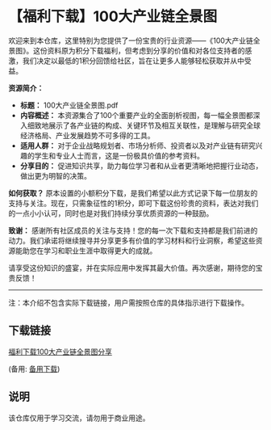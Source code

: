 # 【福利下载】100大产业链全景图

欢迎来到本仓库，这里特别为您提供了一份宝贵的行业资源——《100大产业链全景图》。这份资料原为积分下载福利，但考虑到分享的价值和对各位支持者的感激，我们决定以最低的1积分回馈给社区，旨在让更多人能够轻松获取并从中受益。

**资源简介：**
- **标题：** 100大产业链全景图.pdf
- **内容概述：** 本资源集合了100个重要产业的全面剖析视图，每一幅全景图都深入细致地展示了各产业链的构成、关键环节及相互关联性，是理解与研究全球经济格局、产业发展趋势不可多得的工具。
- **适用人群：** 对于企业战略规划者、市场分析师、投资者以及对产业链有研究兴趣的学生和专业人士而言，这是一份极具价值的参考资料。
- **分享目的：** 促进知识共享，助力每位学习者和从业者更清晰地把握行业动态，做出更为明智的决策。

**如何获取？**
原本设置的小额积分下载，是我们希望以此方式记录下每一位朋友的支持与关注。现在，只需象征性的1积分，即可下载这份珍贵的资料，表达对我们的一点小小认可，同时也是对我们持续分享优质资源的一种鼓励。

**致谢：**
感谢所有社区成员的关注与支持！您的每一次下载和支持都是我们前进的动力。我们承诺将继续搜寻并分享更多有价值的学习材料和行业洞察，希望这些资源能助您在学习和职业生涯中取得更大的成就。

请享受这份知识的盛宴，并在实际应用中发挥其最大价值。再次感谢，期待您的宝贵反馈！

---

注：本介绍不包含实际下载链接，用户需按照仓库的具体指示进行下载操作。

## 下载链接
[福利下载100大产业链全景图分享](https://pan.quark.cn/s/84ab03ecf098) 

(备用: [备用下载](https://pan.baidu.com/s/17277eXsRvyITZyTiSK23vw?pwd=1234))

## 说明

该仓库仅用于学习交流，请勿用于商业用途。
